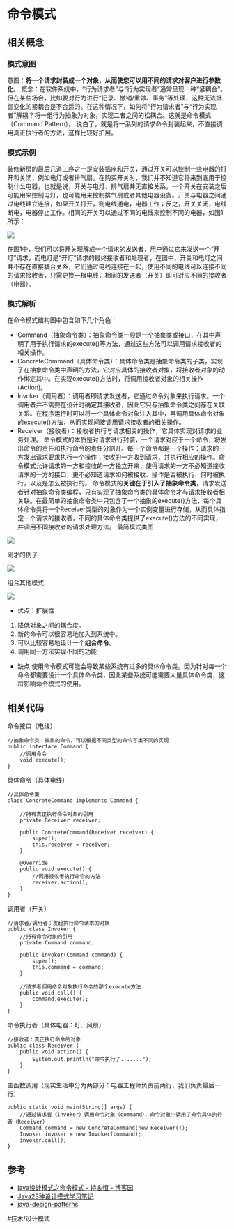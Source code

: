 # 命令模式
## 相关概念
### 模式意图
意图：**将一个请求封装成一个对象，从而使您可以用不同的请求对客户进行参数化**。
概念：在软件系统中，“行为请求者”与“行为实现者”通常呈现一种“紧耦合”。但在某些场合，比如要对行为进行“记录、撤销/重做、事务”等处理，这种无法抵御变化的紧耦合是不合适的。在这种情况下，如何将“行为请求者”与“行为实现者”解耦？将一组行为抽象为对象，实现二者之间的松耦合。这就是命令模式（Command Pattern）。
说白了，就是将一系列的请求命令封装起来，不直接调用真正执行者的方法，这样比较好扩展。

### 模式示例
装修新房的最后几道工序之一是安装插座和开关，通过开关可以控制一些电器的打开和关闭，例如电灯或者排气扇。在购买开关时，我们并不知道它将来到底用于控制什么电器，也就是说，开关与电灯、排气扇并无直接关系，一个开关在安装之后可能用来控制电灯，也可能用来控制排气扇或者其他电器设备。开关与电器之间通过电线建立连接，如果开关打开，则电线通电，电器工作；反之，开关关闭，电线断电，电器停止工作。相同的开关可以通过不同的电线来控制不同的电器，如图1所示：

![](/command/doc/pic-01.jpg)

在图1中，我们可以将开关理解成一个请求的发送者，用户通过它来发送一个“开灯”请求，而电灯是“开灯”请求的最终接收者和处理者，在图中，开关和电灯之间并不存在直接耦合关系，它们通过电线连接在一起，使用不同的电线可以连接不同的请求接收者，只需更换一根电线，相同的发送者（开关）即可对应不同的接收者（电器）。

### 模式解析
在命令模式结构图中包含如下几个角色：
* Command（抽象命令类）：抽象命令类一般是一个抽象类或接口，在其中声明了用于执行请求的execute()等方法，通过这些方法可以调用请求接收者的相关操作。
* ConcreteCommand（具体命令类）：具体命令类是抽象命令类的子类，实现了在抽象命令类中声明的方法，它对应具体的接收者对象，将接收者对象的动作绑定其中。在实现execute()方法时，将调用接收者对象的相关操作(Action)。
* Invoker（调用者）：调用者即请求发送者，它通过命令对象来执行请求。一个调用者并不需要在设计时确定其接收者，因此它只与抽象命令类之间存在关联关系。在程序运行时可以将一个具体命令对象注入其中，再调用具体命令对象的execute()方法，从而实现间接调用请求接收者的相关操作。
* Receiver（接收者）：接收者执行与请求相关的操作，它具体实现对请求的业务处理。
命令模式的本质是对请求进行封装，一个请求对应于一个命令，将发出命令的责任和执行命令的责任分割开。每一个命令都是一个操作：请求的一方发出请求要求执行一个操作；接收的一方收到请求，并执行相应的操作。命令模式允许请求的一方和接收的一方独立开来，使得请求的一方不必知道接收请求的一方的接口，更不必知道请求如何被接收、操作是否被执行、何时被执行，以及是怎么被执行的。
 命令模式的**关键在于引入了抽象命令类**，请求发送者针对抽象命令类编程，只有实现了抽象命令类的具体命令才与请求接收者相关联。在最简单的抽象命令类中只包含了一个抽象的execute()方法，每个具体命令类将一个Receiver类型的对象作为一个实例变量进行存储，从而具体指定一个请求的接收者，不同的具体命令类提供了execute()方法的不同实现，并调用不同接收者的请求处理方法。
最简模式类图

![](/command/doc/pic-02.jpg)

刚才的例子

![](/command/doc/pic-03.jpg)

组合其他模式

![](/command/doc/pic-04.jpg)

* 优点：扩展性
1. 降低对象之间的耦合度。
2. 新的命令可以很容易地加入到系统中。
3. 可以比较容易地设计一个**组合命令**。
4. 调用同一方法实现不同的功能
* 缺点
使用命令模式可能会导致某些系统有过多的具体命令类。因为针对每一个命令都需要设计一个具体命令类，因此某些系统可能需要大量具体命令类，这将影响命令模式的使用。

## 相关代码
命令接口（电线）
```
//抽象命令类：抽象的命令，可以根据不同类型的命令写出不同的实现
public interface Command {
    //调用命令
    void execute();
}
```
具体命令（具体电线）
```
//具体命令类
class ConcreteCommand implements Command {

    //持有真正执行命令对象的引用
    private Receiver receiver;

    public ConcreteCommand(Receiver receiver) {
        super();
        this.receiver = receiver;
    }

    @Override
    public void execute() {
        //调用接收者执行命令的方法
        receiver.action();
    }
}
```
调用者（开关）
```
//请求者/调用者：发起执行命令请求的对象
public class Invoker {
    //持有命令对象的引用
    private Command command;

    public Invoker(Command command) {
        super();
        this.command = command;
    }

    //请求者调用命令对象执行命令的那个execute方法
    public void call() {
        command.execute();
    }
}
```
命令执行者（具体电器：灯、风扇）
```
//接收者：真正执行命令的对象
public class Receiver {
    public void action() {
        System.out.println("命令执行了.......");
    }
}
```
主函数调用（现实生活中分为两部分：电器工程师负责前两行，我们负责最后一行）
```
public static void main(String[] args) {
    //通过请求者（invoker）调用命令对象（command），命令对象中调用了命令具体执行者（Receiver）
    Command command = new ConcreteCommand(new Receiver());
    Invoker invoker = new Invoker(command);
    invoker.call();
}
```

## 参考
* [java设计模式之命令模式 - 持＆恒 - 博客园](https://www.cnblogs.com/lfxiao/p/6825644.html)
* [Java23种设计模式学习笔记](http://www.cnblogs.com/meet/p/5116504.html)
* [java-design-patterns](https://github.com/iluwatar/java-design-patterns)




#技术/设计模式